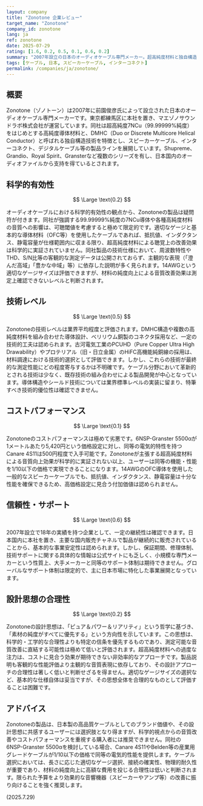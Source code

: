 ```yaml
---
layout: company
title: "Zonotone 企業レビュー"
target_name: "Zonotone"
company_id: zonotone
lang: ja
ref: zonotone
date: 2025-07-29
rating: [1.6, 0.2, 0.5, 0.1, 0.6, 0.2]
summary: "2007年設立の日本のオーディオケーブル専門メーカー。超高純度材料と独自構造を謳うが、科学的合理性は疑問視される価格設定"
tags: [ケーブル, 日本, スピーカーケーブル, インターコネクト]
permalink: /companies/ja/zonotone/
---
```


## 概要

Zonotone（ゾノトーン）は2007年に前園俊彦氏によって設立された日本のオーディオケーブル専門メーカーです。東京都練馬区に本社を置き、マエゾノサウンドラボ株式会社が運営しています。同社は超高純度7NCu（99.99999%純度）をはじめとする高純度導体材料と、DMHC（Duo or Discrete Multicore Helical Conductor）と呼ばれる独自構造技術を特徴とし、スピーカーケーブル、インターコネクト、デジタルケーブル等の製品ラインを展開しています。Shupreme、Grandio、Royal Spirit、Gransterなど複数のシリーズを有し、日本国内のオーディオファイルから支持を得ているとされます。

## 科学的有効性

$$ \Large \text{0.2} $$

オーディオケーブルにおける科学的有効性の観点から、Zonotoneの製品は疑問符が付きます。同社が強調する99.99999%純度の7NCu導体や各種高純度材料の音質への影響は、可聴閾値を考慮すると極めて限定的です。適切なゲージと基本的な導体材料（OFC等）を使用したケーブルであれば、抵抗値、インダクタンス、静電容量が仕様範囲内に収まる限り、超高純度材料による聴覚上の改善効果は科学的に実証されていません。同社製品の技術仕様において、周波数特性やTHD、S/N比等の客観的な測定データは公開されておらず、主観的な表現（「澄んだ高域」「豊かな中域」等）に依存した説明が多く見られます。14AWGという適切なゲージサイズは評価できますが、材料の純度向上による音質改善効果は測定上確認できないレベルと判断されます。

## 技術レベル

$$ \Large \text{0.5} $$

Zonotoneの技術レベルは業界平均程度と評価されます。DMHC構造や複数の高純度材料を組み合わせた導体設計、ベリリウム銅製のコネクタ採用など、一定の技術的工夫は認められます。古河電気工業のPCUHD（Pure Copper Ultra High Drawability）やプロテリアル（旧・日立金属）のHiFC高機能純銅線の採用は、材料調達における技術的選択として評価できます。しかし、これらの技術が最終的な測定性能にどの程度寄与するかは不明確です。ケーブル分野において革新的とされる技術は少なく、既存技術の組み合わせによる製品開発が中心となっています。導体構造やシールド技術については業界標準レベルの実装に留まり、特筆すべき技術的優位性は確認できません。

## コストパフォーマンス

$$ \Large \text{0.1} $$

Zonotoneのコストパフォーマンスは極めて劣悪です。6NSP-Granster 5500αが1メートルあたり5,420円という価格設定に対し、同等の電気的特性を持つCanare 4S11は500円程度で入手可能です。Zonotoneが主張する超高純度材料による音質向上効果が科学的に実証されない以上、ユーザーは同等の機能・性能を1/10以下の価格で実現できることになります。14AWGのOFC導体を使用した一般的なスピーカーケーブルでも、抵抗値、インダクタンス、静電容量は十分な性能を確保できるため、高価格設定に見合う付加価値は認められません。

## 信頼性・サポート

$$ \Large \text{0.6} $$

2007年設立で18年の実績を持つ企業として、一定の継続性は確認できます。日本国内に本社を置き、主要な国内販売チャネルで製品が継続的に販売されていることから、基本的な事業安定性は認められます。しかし、保証期間、修理体制、技術サポートに関する具体的な情報は公式サイトにも乏しく、小規模な専門メーカーという性質上、大手メーカーと同等のサポート体制は期待できません。グローバルなサポート体制は限定的で、主に日本市場に特化した事業展開となっています。

## 設計思想の合理性

$$ \Large \text{0.2} $$

Zonotoneの設計思想は、「ピュア＆パワー＆リアリティ」という哲学に基づき、「素材の純度がすべてに優先する」という方向性を示しています。この思想は、科学的・工学的な合理性よりも特定の信条を優先するものであり、測定可能な音質改善に直結する可能性は極めて低いと評価されます。超高純度材料への過度な注力は、コストに見合う効果が期待できない非効率的なアプローチです。製品説明も客観的な性能評価より主観的な音質表現に依存しており、その設計アプローチの合理性は著しく低いと判断せざるを得ません。適切なゲージサイズの選択など、基本的な仕様自体は妥当ですが、その思想全体を合理的なものとして評価することは困難です。

## アドバイス

Zonotoneの製品は、日本製の高品質ケーブルとしてのブランド価値や、その設計思想に共感するユーザーには選択肢となり得ますが、科学的視点からの音質改善やコストパフォーマンスを重視する購入者には推奨できません。同社の6NSP-Granster 5500αを検討している場合、Canare 4S11やBelden等の産業用グレードケーブルが1/10以下の価格で同等の電気的性能を提供します。ケーブル選択においては、長さに応じた適切なゲージ選択、接続の確実性、物理的耐久性が重要であり、材料の純度向上に高額な費用を投じる合理性は低いと判断されます。限られた予算をより効果的な音響機器（スピーカーやアンプ等）の改善に振り向けることを強く推奨します。

(2025.7.29)
